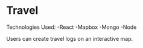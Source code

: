 # Travel

Technologies Used:
-React
-Mapbox
-Mongo
-Node

Users can create travel logs on an interactive map.

